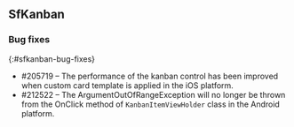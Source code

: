 ## SfKanban

### Bug fixes
{:#sfkanban-bug-fixes}

* \#205719 – The performance of the kanban control has been improved when custom card template is applied in the iOS platform.
* \#212522 – The ArgumentOutOfRangeException will no longer be thrown from the OnClick method of `KanbanItemViewHolder` class in the Android platform.
